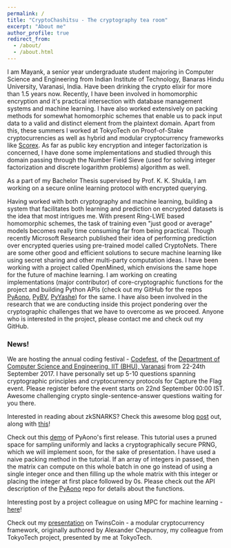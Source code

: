 ```yaml
---
permalink: /
title: "CryptoChashitsu - The cryptography tea room"
excerpt: "About me"
author_profile: true
redirect_from: 
  - /about/
  - /about.html
---
```


I am Mayank, a senior year undergraduate student majoring in Computer Science and Engineering from Indian Institute of Technology, Banaras Hindu University, Varanasi, India. Have been drinking the crypto elixir for more than 1.5 years now. Recently, I have been involved in homomorphic encryption and it's practical intersection with database management systems and machine learning. I have also worked extensively on packing methods for somewhat homomorphic schemes that enable us to pack input data to a valid and distinct element from the plaintext domain. Apart from this, these summers I worked at TokyoTech on Proof-of-Stake cryptocurrencies as well as hybrid and modular cryptocurrency frameworks like <a href = "https://github.com/ScorexFoundation/Scorex">Scorex</a>. As far as public key encryption and integer factorization is concerned, I have done some implementations and studied through this domain passing through the Number Field Sieve (used for solving integer factorization and discrete logarithm problems) algorithm as well. 

As a part of my Bachelor Thesis supervised by Prof. K. K. Shukla, I am working on a secure online learning protocol with encrypted querying.

Having worked with both cryptography and machine learning, building a system that facilitates both learning and prediction on encrypted datasets is the idea that most intrigues me. With present Ring-LWE based homomorphic schemes, the task of training even "just good or average" models becomes really time consuming far from being practical. Though recently Microsoft Research published their idea of performing prediction over encrypted queries using pre-trained model called CryptoNets. There are some other good and efficient solutions to secure machine learning like using secret sharing and other multi-party computation ideas. I have been working with a project called OpenMined, which envisions the same hope for the future of machine learning. I am working on creating implementations (major contributor) of core-cryptographic functions for the project and building Python APIs (check out my GitHub for the repos <a href = "https://github.com/OpenMined/PyAono">PyAono</a>, <a href = "https://github.com/OpenMined/PyBV">PyBV</a>, <a href = "https://github.com/OpenMined/PyYashe">PyYashe</a>) for the same. I have also been involved in the research that we are conducting inside this project pondering over the cryptographic challenges that we have to overcome as we proceed. Anyone who is interested in the project, please contact me and check out my GitHub.

### News!

We are hosting the annual coding festival - <a href = "http://codefest.tech/">Codefest</a>, of the <a href = "http://www.iitbhu.ac.in/cse/">Department of Computer Science and Engineering, IIT (BHU), Varanasi</a> from 22-24th September 2017. I have personally set up 5-10 questions spanning cryptographic principles and cryptocurrency protocols for Capture the Flag event. Please register before the event starts on 22nd September 00:00 IST. Awesome challenging crypto single-sentence-answer questions waiting for you there.

Interested in reading about zkSNARKS? Check this awesome blog <a href = "https://media.consensys.net/introduction-to-zksnarks-with-examples-3283b554fc3b">post</a> out, along with <a href = "https://blog.ethereum.org/2016/12/05/zksnarks-in-a-nutshell/">this</a>!

Check out this <a href = "https://www.youtube.com/watch?v=jKKafEBx5P4">demo</a> of PyAono's first release. This tutorial uses a pruned space for sampling uniformly and lacks a cryptographically secure PRNG, which we will implement soon, for the sake of presentation. I have used a naive packing method in the tutorial. If an array of integers in passed, then the matrix can compute on this whole batch in one go instead of using a single integer once and then filling up the whole matrix with this integer or placing the integer at first place followed by 0s. Please check out the API description of the <a href = "https://github.com/OpenMined/PyAono">PyAono</a> repo for details about the functions.

Interesting post by a project colleague on using MPC for machine learning - <a href = "https://mortendahl.github.io/2017/04/17/private-deep-learning-with-mpc/">here</a>!

Check out my <a href = "https://mayank0403.github.io/files/twinscoin.pdf">presentation</a> on TwinsCoin - a modular cryptocurrency framework, originally authored by Alexander Chepurnoy, my colleague from TokyoTech project, presented by me at TokyoTech.
